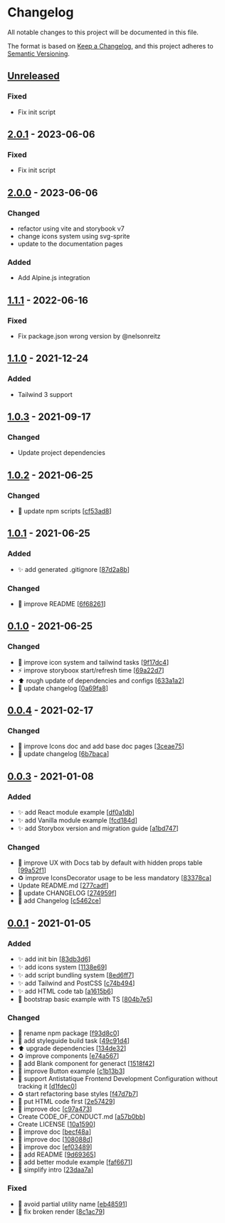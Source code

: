 # Changelog
All notable changes to this project will be documented in this file.

The format is based on [Keep a Changelog](https://keepachangelog.com/en/1.0.0/),
and this project adheres to [Semantic Versioning](https://semver.org/spec/v2.0.0.html).

## [Unreleased]
### Fixed
- Fix init script

## [2.0.1] - 2023-06-06
### Fixed
- Fix init script

## [2.0.0] - 2023-06-06
### Changed
- refactor using vite and storybook v7
- change icons system using svg-sprite
- update to the documentation pages

### Added
- Add Alpine.js integration

## [1.1.1] - 2022-06-16
### Fixed
- Fix package.json wrong version by @nelsonreitz

## [1.1.0] - 2021-12-24
### Added
- Tailwind 3 support

## [1.0.3] - 2021-09-17
### Changed
- Update project dependencies

## [1.0.2] - 2021-06-25
### Changed
- 🔧 update npm scripts \[[cf53ad8](https://github.com/frontend/storybox/commit/cf53ad88af059700366592a0a4d00afb6f3cfe6a)]

## [1.0.1] - 2021-06-25
### Added
- ✨ add generated .gitignore \[[87d2a8b](https://github.com/frontend/storybox/commit/87d2a8bb4787b0fbc8d4a8e834a1a56f5144fca6)]

### Changed
- 📝 improve README \[[6f68261](https://github.com/frontend/storybox/commit/6f682619c6b38d08646b884da3a689c09106c5e3)]

## [0.1.0] - 2021-06-25
### Changed
- 🎨 improve icon system and tailwind tasks \[[9f17dc4](https://github.com/frontend/storybox/commit/9f17dc42b1ed8046673adfca5f025832023ad7f1)]
- ⚡ improve storyboox start/refresh time \[[69a22d7](https://github.com/frontend/storybox/commit/69a22d72c9bcaee9fb0a49de11000d6b5487e11c)]
- ⬆️ rough update of dependencies and configs \[[633a1a2](https://github.com/frontend/storybox/commit/633a1a2b52121c2b35f3991ab9dae9db1b53b42f)]
- 📝 update changelog \[[0a69fa8](https://github.com/frontend/storybox/commit/0a69fa848aaa124600e125e749e0ac01db84e46a)]

## [0.0.4] - 2021-02-17
### Changed
- 🎨 improve Icons doc and add base doc pages \[[3ceae75](https://github.com/frontend/storybox/commit/3ceae758d4fb213f20ec993eb1aededffd8436ec)]
- 📝 update changelog \[[6b7baca](https://github.com/frontend/storybox/commit/6b7baca6d09afa3f9e2ca03f3a6e1828109124ad)]

## [0.0.3] - 2021-01-08
### Added
- ✨ add React module example \[[df0a1db](https://github.com/frontend/storybox/commit/df0a1db64e3ec5af7a562334364651385e35f761)]
- ✨ add Vanilla module example \[[fcd184d](https://github.com/frontend/storybox/commit/fcd184d18c7b9be89723b311045d21dda9a7dd1d)]
- ✨ add Storybox version and migration guide \[[a1bd747](https://github.com/frontend/storybox/commit/a1bd747b8b9dc399ee26b8339937978b62921510)]

### Changed
- 🚸 improve UX with Docs tab by default with hidden props table \[[99a52f1](https://github.com/frontend/storybox/commit/99a52f12007263816bb9ff85e472f6e8f90b34b4)]
- ♻️ improve IconsDecorator usage to be less mandatory \[[83378ca](https://github.com/frontend/storybox/commit/83378caa4f68dcbd3d3bcf547682e9200f1f387c)]
- Update README.md \[[277cadf](https://github.com/frontend/storybox/commit/277cadfc1ff73b154c355ab3b2354bc7b81f8a1a)]
- 📝 update CHANGELOG \[[274959f](https://github.com/frontend/storybox/commit/274959f3442e75e1f5191c6db9287c4ebcea2082)]
- 📝 add Changelog \[[c5462ce](https://github.com/frontend/storybox/commit/c5462cee7f1e9702f5c8bb9fdccfd81958e1bc55)]

## [0.0.1] - 2021-01-05
### Added
- ✨ add init bin \[[83db3d6](https://github.com/frontend/storybox/commit/83db3d66b10153230310f1409b15b1f84d218e86)]
- ✨ add icons system \[[1138e69](https://github.com/frontend/storybox/commit/1138e692f76f53d50b9c4fa9b0d2f212ed9727a2)]
- ✨ add script bundling system \[[8ed6ff7](https://github.com/frontend/storybox/commit/8ed6ff7b20cc3a50c5149c294720e5ac6a654090)]
- ✨ add Tailwind and PostCSS \[[c74b494](https://github.com/frontend/storybox/commit/c74b494f1998a0569d0427008b62f216faf565ae)]
- ✨ add HTML code tab \[[a1615b6](https://github.com/frontend/storybox/commit/a1615b65dc46f0b9adcf75be59368e2be992b751)]
- 🎉 bootstrap basic example with TS \[[804b7e5](https://github.com/frontend/storybox/commit/804b7e53f3277e4e1ecf386043a588042e0d7969)]

### Changed
- 🔧 rename npm package \[[f93d8c0](https://github.com/frontend/storybox/commit/f93d8c09e646e21d5c01cf33c8ab18cfd160edcd)]
- 🔧 add styleguide build task \[[49c91d4](https://github.com/frontend/storybox/commit/49c91d438d373e2a6d99c88497d498335eacd00d)]
- ⬆️ upgrade dependencies \[[134de32](https://github.com/frontend/storybox/commit/134de325398310c43d961c1f50d8b8454eb635c5)]
- ♻️ improve components \[[e74a567](https://github.com/frontend/storybox/commit/e74a5673a8f2d49026c647db9bce779dd79e5a73)]
- 💄 add Blank component for generact \[[1518f42](https://github.com/frontend/storybox/commit/1518f422a157c60d28940bc424722d77a8912c81)]
- 🎨 improve Button example \[[c1b13b3](https://github.com/frontend/storybox/commit/c1b13b3a81253a6a7275b58cdbad4e01d8680f3a)]
- 🔧 support Antistatique Frontend Development Configuration without tracking it \[[d1fdec0](https://github.com/frontend/storybox/commit/d1fdec0458a83d117821c5342cd4d5b22c13eb48)]
- ♻️ start refactoring base styles \[[f47d7b7](https://github.com/frontend/storybox/commit/f47d7b7f574d907a5a6d98e89043b9beac785f16)]
- 🔧 put HTML code first \[[2e57429](https://github.com/frontend/storybox/commit/2e5742930416e0ca553b8c8917632d8fcbf8c2df)]
- 📝 improve doc \[[c97a473](https://github.com/frontend/storybox/commit/c97a47382c34d1fb053e93f96e12bfdcb7892d5b)]
- Create CODE_OF_CONDUCT.md \[[a57b0bb](https://github.com/frontend/storybox/commit/a57b0bbb1960eb292690e8f5ed7882f2048856a0)]
- Create LICENSE \[[10a1590](https://github.com/frontend/storybox/commit/10a15907f1eab039784f14727c46a863a6d0af1e)]
- 📝 improve doc \[[becf48a](https://github.com/frontend/storybox/commit/becf48a9b101fd38ac28d74b49c5f576573b1295)]
- 📝 improve doc \[[108088d](https://github.com/frontend/storybox/commit/108088d150ac7ac1385d2c95755b88c62c070fca)]
- 📝 improve doc \[[ef03489](https://github.com/frontend/storybox/commit/ef0348934dce1f287daaee7599c77af2a57a0ccf)]
- 📝 add README \[[9d69365](https://github.com/frontend/storybox/commit/9d6936577e75823fa64b212193be2184e8b876f4)]
- 📝 add better module example \[[faf6671](https://github.com/frontend/storybox/commit/faf6671f2c8f8bd73cde2618b9917dc8b0fa2711)]
- 📝 simplify intro \[[23daa7a](https://github.com/frontend/storybox/commit/23daa7af5fdc29d1066f253c7a8739a7f88f4c24)]

### Fixed
- 🐛 avoid partial utility name \[[eb48591](https://github.com/frontend/storybox/commit/eb48591e772cb1009eb4433bfe580a6d188f1ae8)]
- 🐛 fix broken render \[[8c1ac79](https://github.com/frontend/storybox/commit/8c1ac7968a68c71ab69b2ae17e9e26948e8c61d4)]

[Unreleased]: https://github.com/frontend/storybox/compare/2.0.1...HEAD
[2.0.1]: https://github.com/frontend/storybox/compare/2.0.0...2.0.1
[2.0.0]: https://github.com/frontend/storybox/compare/1.1.1...2.0.0
[1.1.1]: https://github.com/frontend/storybox/compare/1.1.0...1.1.1
[1.1.0]: https://github.com/frontend/storybox/compare/1.0.3...1.1.0
[1.0.3]: https://github.com/frontend/storybox/compare/1.0.2...1.0.3
[1.0.2]: https://github.com/frontend/storybox/compare/1.0.1...1.0.2
[1.0.1]: https://github.com/frontend/storybox/compare/0.1.0...1.0.1
[0.1.0]: https://github.com/frontend/storybox/compare/0.0.4...0.1.0
[0.0.4]: https://github.com/frontend/storybox/compare/0.0.3...0.0.4
[0.0.3]: https://github.com/frontend/storybox/compare/0.0.1...0.0.3
[0.0.1]: https://github.com/frontend/storybox/releases/tag/0.0.1
